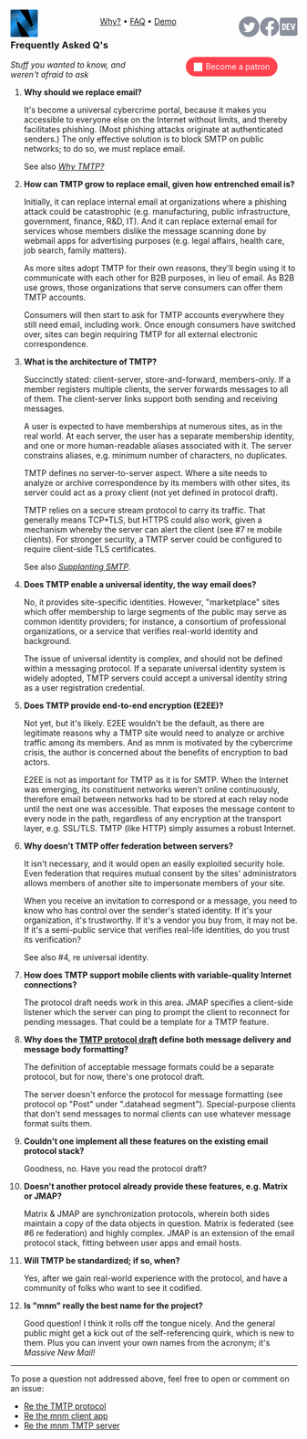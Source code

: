 <p style="text-align:center">
   <a href="/"><img align="left" style="margin-top:-12px" src="logo-48-bleed-bright.png"></a>
   <a href="https://dev.to/mnmnotmail"      ><img height="36" align="right" src="icon-dev-gray.svg"></a>
   <a href="https://facebook.com/mnmnotmail"><img height="36" align="right" src="icon-fb-gray-58.png"></a>
   <a href="https://twitter.com/mnmnotmail" ><img height="36" align="right" src="icon-tw-gray.svg"></a>
   <a href="/rationale.html">Why?</a> &bull;
   <a href="/faq.html">FAQ</a> &bull;
   <a href="/demo.html">Demo</a>
</p>

<div style="margin:3.1em 2px 1.5em 22px; width:300px; max-width:45%; float:right; clear:both; text-align:center;">
   <a href="https://www.patreon.com/networkimprov" title="Support mnm on Patreon"
      style="border-radius:9999px; padding:0.6em 1em; background-color:#ff424d; color:#fff; text-decoration:none; white-space:nowrap;"
      ><img src="icon-pat-white-1080.png" height="16" style="margin-right:0.4em; vertical-align:-0.2em; height:1.1em">Become a patron</a>
</div>

### Frequently Asked Q's

_Stuff you wanted to know, and weren't afraid to ask_

1. __Why should we replace email?__

   It's become a universal cybercrime portal, 
   because it makes you accessible to everyone else on the Internet without limits, 
   and thereby facilitates phishing.
   (Most phishing attacks originate at authenticated senders.)
   The only effective solution is to block SMTP on public networks; to do so, we must replace email.

   See also [_Why TMTP?_](rationale.html)

1. __How can TMTP grow to replace email, given how entrenched email is?__

   Initially, it can replace internal email 
   at organizations where a phishing attack could be catastrophic (e.g. 
   manufacturing, public infrastructure, government, finance, R&D, IT).
   And it can replace external email for services whose members dislike 
   the message scanning done by webmail apps for advertising purposes (e.g. 
   legal affairs, health care, job search, family matters).

   As more sites adopt TMTP for their own reasons, 
   they'll begin using it to communicate with each other for B2B purposes, in lieu of email.
   As B2B use grows, those organizations that serve consumers can offer them TMTP accounts.

   Consumers will then start to ask for TMTP accounts everywhere they still need email, including work.
   Once enough consumers have switched over, 
   sites can begin requiring TMTP for all external electronic correspondence.

1. __What is the architecture of TMTP?__

   Succinctly stated: client-server, store-and-forward, members-only.
   If a member registers multiple clients, the server forwards messages to all of them.
   The client-server links support both sending and receiving messages.

   A user is expected to have memberships at numerous sites, as in the real world.
   At each server, the user has a separate membership identity, and one or more human-readable aliases associated with it.
   The server constrains aliases, e.g. minimum number of characters, no duplicates.

   TMTP defines no server-to-server aspect.
   Where a site needs to analyze or archive correspondence by its members with other sites,
   its server could act as a proxy client (not yet defined in protocol draft).

   TMTP relies on a secure stream protocol to carry its traffic.
   That generally means TCP+TLS, but HTTPS could also work, 
   given a mechanism whereby the server can alert the client (see #7 re mobile clients).
   For stronger security, a TMTP server could be configured to require client-side TLS certificates.

   See also [_Supplanting SMTP_](rationale.html#supplanting-smtp).

1. __Does TMTP enable a universal identity, the way email does?__

   No, it provides site-specific identities.
   However, "marketplace" sites which offer membership to large segments of the public 
   may serve as common identity providers; for instance, 
   a consortium of professional organizations, 
   or a service that verifies real-world identity and background.

   The issue of universal identity is complex, and should not be defined within a messaging protocol.
   If a separate universal identity system is widely adopted, 
   TMTP servers could accept a universal identity string as a user registration credential.

1. __Does TMTP provide end-to-end encryption (E2EE)?__

   Not yet, but it's likely. 
   E2EE wouldn't be the default, as there are legitimate reasons 
   why a TMTP site would need to analyze or archive traffic among its members.
   And as mnm is motivated by the cybercrime crisis, 
   the author is concerned about the benefits of encryption to bad actors.

   E2EE is not as important for TMTP as it is for SMTP.
   When the Internet was emerging, its constituent networks weren't online continuously, 
   therefore email between networks had to be stored at each relay node until the next one was accessible.
   That exposes the message content to every node in the path, 
   regardless of any encryption at the transport layer, e.g. SSL/TLS.
   TMTP (like HTTP) simply assumes a robust Internet.

1. __Why doesn't TMTP offer federation between servers?__

   It isn't necessary, and it would open an easily exploited security hole.
   Even federation that requires mutual consent by the sites' administrators 
   allows members of another site to impersonate members of your site.

   When you receive an invitation to correspond or a message, 
   you need to know who has control over the sender's stated identity.
   If it's your organization, it's trustworthy. 
   If it's a vendor you buy from, it may not be.
   If it's a semi-public service that verifies real-life identities, do you trust its verification?

   See also #4, re universal identity.

1. __How does TMTP support mobile clients with variable-quality Internet connections?__

   The protocol draft needs work in this area.
   JMAP specifies a client-side listener which the server can ping 
   to prompt the client to reconnect for pending messages.
   That could be a template for a TMTP feature.

1. __Why does the [TMTP protocol draft](https://github.com/networkimprov/mnm/blob/master/Protocol.md) 
define both message delivery and message body formatting?__

   The definition of acceptable message formats could be a separate protocol, 
   but for now, there's one protocol draft.

   The server doesn't enforce the protocol for message formatting 
   (see protocol op "Post" under ".datahead segment").
   Special-purpose clients that don't send messages to normal clients 
   can use whatever message format suits them.

1. __Couldn't one implement all these features on the existing email protocol stack?__

   Goodness, no. Have you read the protocol draft?

1. __Doesn't another protocol already provide these features, e.g. Matrix or JMAP?__

   Matrix & JMAP are synchronization protocols, 
   wherein both sides maintain a copy of the data objects in question.
   Matrix is federated (see #6 re federation) and highly complex.
   JMAP is an extension of the email protocol stack, fitting between user apps and email hosts.

1. __Will TMTP be standardized; if so, when?__

   Yes, after we gain real-world experience with the protocol, 
   and have a community of folks who want to see it codified.

1. __Is "mnm" really the best name for the project?__

   Good question! I think it rolls off the tongue nicely.
   And the general public might get a kick out of the self-referencing quirk, which is new to them.
   Plus you can invent your own names from the acronym; it's _Massive New Mail!_

<!--1. __How did you decide to work on this?__

   Thought you'd never ask! Read [_How I volunteered to re-architect Internet email_](volunteered.html).-->

---
To pose a question not addressed above, feel free to open or comment on an issue:

- [Re the TMTP protocol](https://github.com/networkimprov/mnm/issues)
- [Re the mnm client app](https://github.com/networkimprov/mnm-hammer/issues)
- [Re the mnm TMTP server](https://github.com/networkimprov/mnm/issues)
